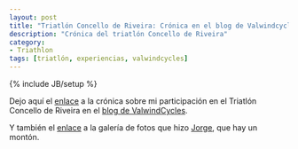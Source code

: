 ```yaml
---
layout: post
title: "Triatlón Concello de Riveira: Crónica en el blog de Valwindcycles"
description: "Crónica del triatlón Concello de Riveira"
category:
- Triathlon
tags: [triatlón, experiencias, valwindcycles]
---
```

{% include JB/setup %}

Dejo aquí el [enlace](http://valwindcycles.es/blog/triatlon-concello-de-riveira-por-pablo-sanxiao) a la crónica sobre mi participación en el Triatlón Concello de Riveira en el [blog de ValwindCycles](http://valwindcycles.es/blog).

Y también el [enlace](https://photos.google.com/share/AF1QipOLkD4EXjKx4ns3hbZoX8Of6avuYZ8HVeIcoEYM_5DR6nAQF9zcgj7aY2rRUr7_kw?key=aEp6R0pqaDRqbGhfVkVYZWMyRXc2dnExanRjM0Rn) a la galería de fotos que hizo [Jorge](http://valwindcycles.es/blog/staff), que hay un montón.
